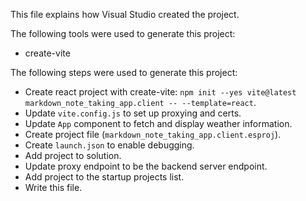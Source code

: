 This file explains how Visual Studio created the project.

The following tools were used to generate this project:
- create-vite

The following steps were used to generate this project:
- Create react project with create-vite: `npm init --yes vite@latest markdown_note_taking_app.client -- --template=react`.
- Update `vite.config.js` to set up proxying and certs.
- Update `App` component to fetch and display weather information.
- Create project file (`markdown_note_taking_app.client.esproj`).
- Create `launch.json` to enable debugging.
- Add project to solution.
- Update proxy endpoint to be the backend server endpoint.
- Add project to the startup projects list.
- Write this file.
